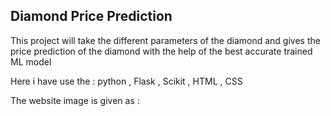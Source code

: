 ## Diamond Price Prediction

This project will take the different parameters of the diamond and gives the price prediction
of the diamond with the help of the best accurate trained ML model

Here i have use the : python , Flask , Scikit , HTML , CSS

The website image is given as :

